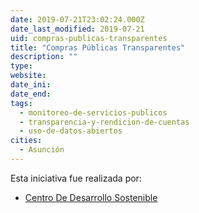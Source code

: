 ```yaml
---
date: 2019-07-21T23:02:24.000Z
date_last_modified: 2019-07-21
uid: compras-publicas-transparentes
title: "Compras Públicas Transparentes"
description: ""
type: 
website: 
date_ini: 
date_end: 
tags:
  - monitoreo-de-servicios-publicos
  - transparencia-y-rendicion-de-cuentas
  - uso-de-datos-abiertos
cities: 
  - Asunción
---
```


Esta iniciativa fue realizada por:

- [Centro De Desarrollo Sostenible](/organizaciones/centro-de-desarrollo-sostenible)
